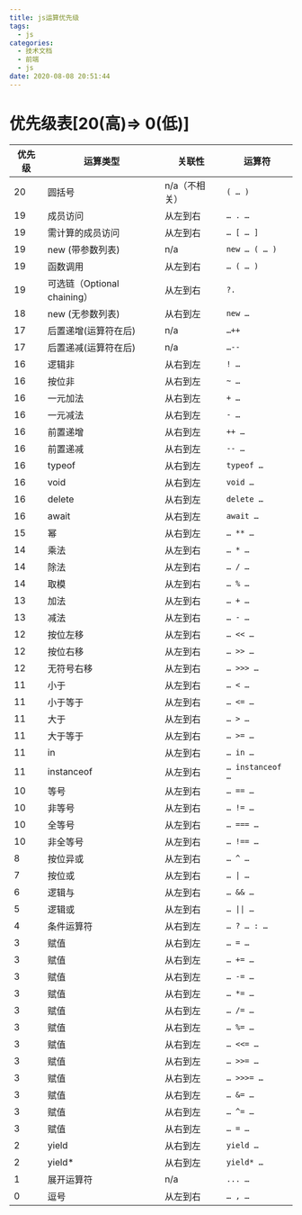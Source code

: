 ```yaml
---
title: js运算优先级
tags:
  - js
categories:
  - 技术文档
  - 前端
  - js
date: 2020-08-08 20:51:44
---
```


# 优先级表[20(高)=> 0(低)]

| 优先级 | 运算类型                   | 关联性      | 运算符              |
|-----|------------------------|----------|------------------|
| 20  | 圆括号                    | n/a（不相关） | `( … )`          |
| 19  | 成员访问                   | 从左到右     | `… . …`          |
| 19  | 需计算的成员访问               | 从左到右     | `… [ … ]`        |
| 19  | new (带参数列表)            | n/a      | `new … ( … )`    |
| 19  | 函数调用                   | 从左到右     | `… ( … )`        |
| 19  | 可选链（Optional chaining） | 从左到右     | `?.`             |
| 18  | new (无参数列表)            | 从右到左     | `new …`          |
| 17  | 后置递增(运算符在后)            | n/a      | `…++`            |
| 17  | 后置递减(运算符在后)            | n/a      | `…--  `          |
| 16  | 逻辑非                    | 从右到左     | `! …`            |
| 16  | 按位非                    | 从右到左     | `~ …`            |
| 16  | 一元加法                   | 从右到左     | `+ …`            |
| 16  | 一元减法                   | 从右到左     | `- …`            |
| 16  | 前置递增                   | 从右到左     | `++ …`           |
| 16  | 前置递减                   | 从右到左     | `-- …`           |
| 16  | typeof                 | 从右到左     | `typeof …`       |
| 16  | void                   | 从右到左     | `void …`         |
| 16  | delete                 | 从右到左     | `delete …`       |
| 16  | await                  | 从右到左     | `await …`        |
| 15  | 幂                      | 从右到左     | `… ** …`         |
| 14  | 乘法                     | 从左到右     | `… * … `         |
| 14  | 除法                     | 从左到右     | `… / … `         |
| 14  | 取模                     | 从左到右     | `… % …`          |
| 13  | 加法                     | 从左到右     | `… + …`          |
| 13  | 减法                     | 从左到右     | `… - …`          |
| 12  | 按位左移                   | 从左到右     | `… << …`         |
| 12  | 按位右移                   | 从左到右     | `… >> …`         |
| 12  | 无符号右移                  | 从左到右     | `… >>> …`        |
| 11  | 小于                     | 从左到右     | `… < …`          |
| 11  | 小于等于                   | 从左到右     | `… <= …`         |
| 11  | 大于                     | 从左到右     | `… > …`          |
| 11  | 大于等于                   | 从左到右     | `… >= …`         |
| 11  | in                     | 从左到右     | `… in …`         |
| 11  | instanceof             | 从左到右     | `… instanceof …` |
| 10  | 等号                     | 从左到右     | `… == …`         |
| 10  | 非等号                    | 从左到右     | `… != …`         |
| 10  | 全等号                    | 从左到右     | `… === …`        |
| 10  | 非全等号                   | 从左到右     | `… !== …`        |
| 8   | 按位异或                   | 从左到右     | `… ^ …`          |
| 7   | 按位或                    | 从左到右     | `… \| …`         |
| 6   | 逻辑与                    | 从左到右     | `… && …`         |
| 5   | 逻辑或                    | 从左到右     | `… \|\| …`       |
| 4   | 条件运算符                  | 从右到左     | `… ? … : …`      |
| 3   | 赋值                     | 从右到左     | `… = …`          |
| 3   | 赋值                     | 从右到左     | `… += …`         |
| 3   | 赋值                     | 从右到左     | `… -= …`         |
| 3   | 赋值                     | 从右到左     | `… *= …`         |
| 3   | 赋值                     | 从右到左     | `… /= …`         |
| 3   | 赋值                     | 从右到左     | `… %= …`         |
| 3   | 赋值                     | 从右到左     | `… <<= …`        |
| 3   | 赋值                     | 从右到左     | `… >>= …`        |
| 3   | 赋值                     | 从右到左     | `… >>>= …`       |
| 3   | 赋值                     | 从右到左     | `… &= …`         |
| 3   | 赋值                     | 从右到左     | `… ^= …`         |
| 3   | 赋值                     | 从右到左     | `… = …`          |
| 2   | yield                  | 从右到左     | `yield …`        |
| 2   | yield*                 | 从右到左     | `yield* …`       |
| 1   | 展开运算符                  | n/a      | `... …`          |
| 0   | 逗号                     | 从左到右     | `… , …`          |